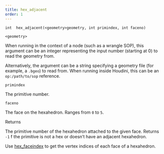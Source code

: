 ```yaml
---
title: hex_adjacent
order: 1
---
```

`int  hex_adjacent(<geometry>geometry, int primindex, int faceno)`

`<geometry>`

When running in the context of a node (such as a wrangle SOP), this argument can be an integer representing the input number (starting at 0) to read the geometry from.

Alternatively, the argument can be a string specifying a geometry file (for example, a `.bgeo`) to read from. When running inside Houdini, this can be an `op:/path/to/sop` reference.

`primindex`

The primitive number.

`faceno`

The face on the hexahedron. Ranges from `0` to `5`.

Returns

The primitive number of the hexahedron attached to the given face.
Returns `-1` f the primitive is not a hex or doesn’t have an adjacent hexahedron.

Use [hex_faceindex](hex_faceindex.html "Returns vertex indices of each face of a hexahedron.") to get the vertex indices of each face of a hexahedron.
